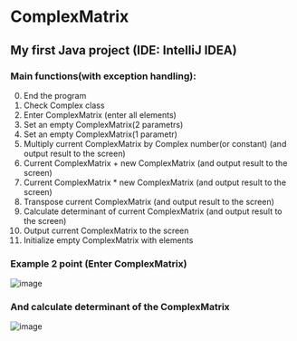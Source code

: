 # ComplexMatrix

## My first Java project (IDE: IntelliJ IDEA)

### Main functions(with exception handling):
  0. End the program
  1. Check Complex class
  2. Enter ComplexMatrix (enter all elements)
  3. Set an empty ComplexMatrix(2 parametrs)
  4. Set an empty ComplexMatrix(1 parametr)
  5. Multiply current ComplexMatrix by Complex number(or constant) (and output result to the screen)
  6. Current ComplexMatrix + new ComplexMatrix (and output result to the screen)
  7. Current ComplexMatrix * new ComplexMatrix (and output result to the screen)
  8. Transpose current ComplexMatrix (and output result to the screen)
  9. Calculate determinant of current ComplexMatrix (and output result to the screen)
  10. Output current ComplexMatrix to the screen
  11. Initialize empty ComplexMatrix with elements
  
  
### Example 2 point (Enter ComplexMatrix)
  
  ![image](https://user-images.githubusercontent.com/105912739/218460544-02e29d65-d797-4828-9bf3-5c8a284f0701.png)

### And calculate determinant of the ComplexMatrix

![image](https://user-images.githubusercontent.com/105912739/218461187-f120a3ff-7df7-4a9c-87a9-27527ba03bfa.png)
